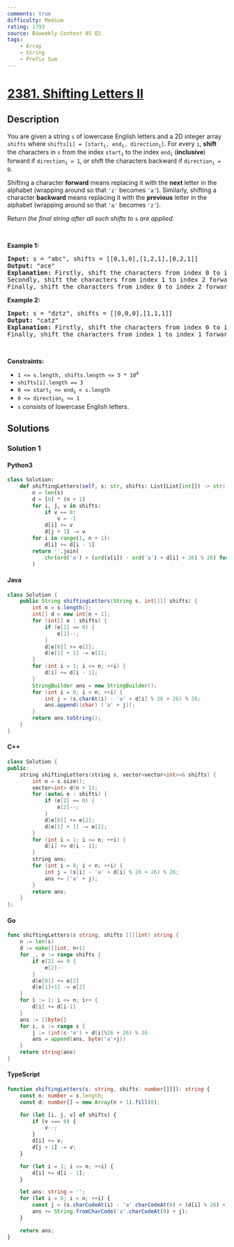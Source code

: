 ```yaml
---
comments: true
difficulty: Medium
rating: 1793
source: Biweekly Contest 85 Q3
tags:
    - Array
    - String
    - Prefix Sum
---
```


<!-- problem:start -->

# [2381. Shifting Letters II](https://leetcode.com/problems/shifting-letters-ii)

## Description

<!-- description:start -->

<p>You are given a string <code>s</code> of lowercase English letters and a 2D integer array <code>shifts</code> where <code>shifts[i] = [start<sub>i</sub>, end<sub>i</sub>, direction<sub>i</sub>]</code>. For every <code>i</code>, <strong>shift</strong> the characters in <code>s</code> from the index <code>start<sub>i</sub></code> to the index <code>end<sub>i</sub></code> (<strong>inclusive</strong>) forward if <code>direction<sub>i</sub> = 1</code>, or shift the characters backward if <code>direction<sub>i</sub> = 0</code>.</p>

<p>Shifting a character <strong>forward</strong> means replacing it with the <strong>next</strong> letter in the alphabet (wrapping around so that <code>&#39;z&#39;</code> becomes <code>&#39;a&#39;</code>). Similarly, shifting a character <strong>backward</strong> means replacing it with the <strong>previous</strong> letter in the alphabet (wrapping around so that <code>&#39;a&#39;</code> becomes <code>&#39;z&#39;</code>).</p>

<p>Return <em>the final string after all such shifts to </em><code>s</code><em> are applied</em>.</p>

<p>&nbsp;</p>
<p><strong class="example">Example 1:</strong></p>

<pre>
<strong>Input:</strong> s = &quot;abc&quot;, shifts = [[0,1,0],[1,2,1],[0,2,1]]
<strong>Output:</strong> &quot;ace&quot;
<strong>Explanation:</strong> Firstly, shift the characters from index 0 to index 1 backward. Now s = &quot;zac&quot;.
Secondly, shift the characters from index 1 to index 2 forward. Now s = &quot;zbd&quot;.
Finally, shift the characters from index 0 to index 2 forward. Now s = &quot;ace&quot;.</pre>

<p><strong class="example">Example 2:</strong></p>

<pre>
<strong>Input:</strong> s = &quot;dztz&quot;, shifts = [[0,0,0],[1,1,1]]
<strong>Output:</strong> &quot;catz&quot;
<strong>Explanation:</strong> Firstly, shift the characters from index 0 to index 0 backward. Now s = &quot;cztz&quot;.
Finally, shift the characters from index 1 to index 1 forward. Now s = &quot;catz&quot;.
</pre>

<p>&nbsp;</p>
<p><strong>Constraints:</strong></p>

<ul>
	<li><code>1 &lt;= s.length, shifts.length &lt;= 5 * 10<sup>4</sup></code></li>
	<li><code>shifts[i].length == 3</code></li>
	<li><code>0 &lt;= start<sub>i</sub> &lt;= end<sub>i</sub> &lt; s.length</code></li>
	<li><code>0 &lt;= direction<sub>i</sub> &lt;= 1</code></li>
	<li><code>s</code> consists of lowercase English letters.</li>
</ul>

<!-- description:end -->

## Solutions

<!-- solution:start -->

### Solution 1

<!-- tabs:start -->

#### Python3

```python
class Solution:
    def shiftingLetters(self, s: str, shifts: List[List[int]]) -> str:
        n = len(s)
        d = [0] * (n + 1)
        for i, j, v in shifts:
            if v == 0:
                v = -1
            d[i] += v
            d[j + 1] -= v
        for i in range(1, n + 1):
            d[i] += d[i - 1]
        return ''.join(
            chr(ord('a') + (ord(s[i]) - ord('a') + d[i] + 26) % 26) for i in range(n)
        )
```

#### Java

```java
class Solution {
    public String shiftingLetters(String s, int[][] shifts) {
        int n = s.length();
        int[] d = new int[n + 1];
        for (int[] e : shifts) {
            if (e[2] == 0) {
                e[2]--;
            }
            d[e[0]] += e[2];
            d[e[1] + 1] -= e[2];
        }
        for (int i = 1; i <= n; ++i) {
            d[i] += d[i - 1];
        }
        StringBuilder ans = new StringBuilder();
        for (int i = 0; i < n; ++i) {
            int j = (s.charAt(i) - 'a' + d[i] % 26 + 26) % 26;
            ans.append((char) ('a' + j));
        }
        return ans.toString();
    }
}
```

#### C++

```cpp
class Solution {
public:
    string shiftingLetters(string s, vector<vector<int>>& shifts) {
        int n = s.size();
        vector<int> d(n + 1);
        for (auto& e : shifts) {
            if (e[2] == 0) {
                e[2]--;
            }
            d[e[0]] += e[2];
            d[e[1] + 1] -= e[2];
        }
        for (int i = 1; i <= n; ++i) {
            d[i] += d[i - 1];
        }
        string ans;
        for (int i = 0; i < n; ++i) {
            int j = (s[i] - 'a' + d[i] % 26 + 26) % 26;
            ans += ('a' + j);
        }
        return ans;
    }
};
```

#### Go

```go
func shiftingLetters(s string, shifts [][]int) string {
	n := len(s)
	d := make([]int, n+1)
	for _, e := range shifts {
		if e[2] == 0 {
			e[2]--
		}
		d[e[0]] += e[2]
		d[e[1]+1] -= e[2]
	}
	for i := 1; i <= n; i++ {
		d[i] += d[i-1]
	}
	ans := []byte{}
	for i, c := range s {
		j := (int(c-'a') + d[i]%26 + 26) % 26
		ans = append(ans, byte('a'+j))
	}
	return string(ans)
}
```

#### TypeScript

```ts
function shiftingLetters(s: string, shifts: number[][]): string {
    const n: number = s.length;
    const d: number[] = new Array(n + 1).fill(0);

    for (let [i, j, v] of shifts) {
        if (v === 0) {
            v--;
        }
        d[i] += v;
        d[j + 1] -= v;
    }

    for (let i = 1; i <= n; ++i) {
        d[i] += d[i - 1];
    }

    let ans: string = '';
    for (let i = 0; i < n; ++i) {
        const j = (s.charCodeAt(i) - 'a'.charCodeAt(0) + (d[i] % 26) + 26) % 26;
        ans += String.fromCharCode('a'.charCodeAt(0) + j);
    }

    return ans;
}
```

<!-- tabs:end -->

<!-- solution:end -->

<!-- problem:end -->
